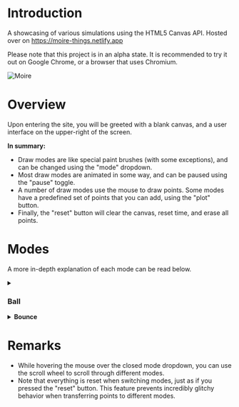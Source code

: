 # Introduction
A showcasing of various simulations using the HTML5 Canvas API. Hosted over on https://moire-things.netlify.app

Please note that this project is in an alpha state. It is recommended to try it out on Google Chrome, or a browser that uses Chromium.

![Moire](https://github.com/user-attachments/assets/f5af2c1e-a2bf-481e-b77c-093dc15ef84a)

# Overview
Upon entering the site, you will be greeted with a blank canvas, and a user interface on the upper-right of the screen.

**In summary:**
- Draw modes are like special paint brushes (with some exceptions), and can be changed using the "mode" dropdown.
- Most draw modes are animated in some way, and can be paused using the "pause" toggle.
- A number of draw modes use the mouse to draw points. Some modes have a predefined set of points that you can add, using the "plot" button.
- Finally, the "reset" button will clear the canvas, reset time, and erase all points.

# Modes
A more in-depth explanation of each mode can be read below.

<details>
  <summary><h3>Ball</h3></summary>
  
  <b>Plot:</b> ❌<br>

  A set of 100 balls that simulate gravity, damping, and traction. The set has a uniform distribution of damping values between 0.7 and 0.9 (smaller value = less bouncy).
  
  <i>Left click</i> to drop the set of balls where you clicked. Hold left click, drag in a direction, and release left click to launch the set in the direction of your mouse. The farther your mouse, the faster the launch.
  
  Right click to momentarily halt the momentum of every ball. Hold, drag, and release right click to launch all balls in the direction of the mouse, but relative to where they are. For instance, dragging up will launch all balls upwards (not towards the mouse). The distance of the drag matters here, too.

  Note that clicking anywhere on the gui panel will drop the whole set from the center of the screen.
</details>

<details>
  <summary><b>Bounce</b></summary>
  <b>Plot:</b> ❌

  ...
</details>

# Remarks
- While hovering the mouse over the closed mode dropdown, you can use the scroll wheel to scroll through different modes.
- Note that everything is reset when switching modes, just as if you pressed the "reset" button. This feature prevents incredibly glitchy behavior when transferring points to different modes.
